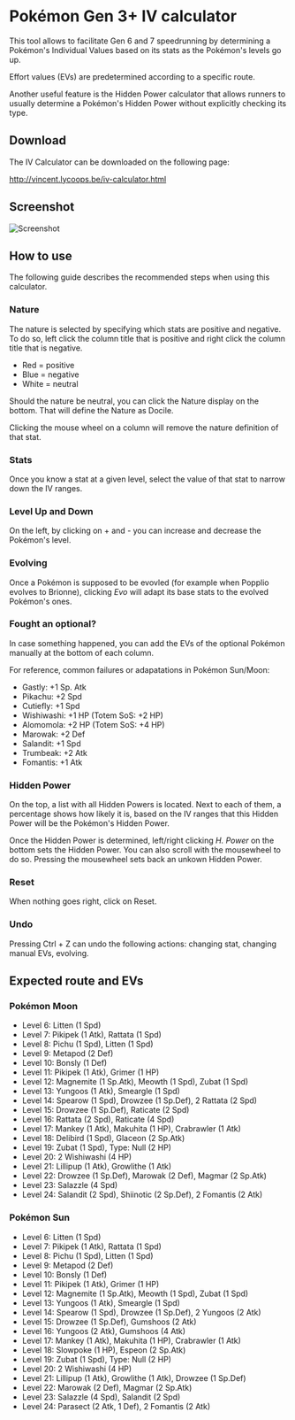 # Pokémon Gen 3+ IV calculator

This tool allows to facilitate Gen 6 and 7 speedrunning by determining a Pokémon's Individual Values based on its stats as the Pokémon's levels go up.

Effort values (EVs) are predetermined according to a specific route.

Another useful feature is the Hidden Power calculator that allows runners to usually determine a Pokémon's Hidden Power without explicitly checking its type.

## Download

The IV Calculator can be downloaded on the following page:

http://vincent.lycoops.be/iv-calculator.html

## Screenshot

![Screenshot](http://vincent.lycoops.be/calculator.png)

## How to use

The following guide describes the recommended steps when using this calculator.

### Nature

The nature is selected by specifying which stats are positive and negative. To do so, left click the column title that is positive and right click the column title that is negative.

* Red = positive
* Blue = negative
* White = neutral

Should the nature be neutral, you can click the Nature display on the bottom. That will define the Nature as Docile.

Clicking the mouse wheel on a column will remove the nature definition of that stat.

### Stats

Once you know a stat at a given level, select the value of that stat to narrow down the IV ranges.

### Level Up and Down

On the left, by clicking on + and - you can increase and decrease the Pokémon's level.

### Evolving

Once a Pokémon is supposed to be evovled (for example when Popplio evolves to Brionne), clicking _Evo_ will adapt its base stats to the evolved Pokémon's ones. 

### Fought an optional?

In case something happened, you can add the EVs of the optional Pokémon manually at the bottom of each column.

For reference, common failures or adapatations in Pokémon Sun/Moon: 

* Gastly: +1 Sp. Atk
* Pikachu: +2 Spd
* Cutiefly: +1 Spd
* Wishiwashi: +1 HP (Totem SoS: +2 HP)
* Alomomola: +2 HP (Totem SoS: +4 HP)
* Marowak: +2 Def
* Salandit: +1 Spd
* Trumbeak: +2 Atk
* Fomantis: +1 Atk

### Hidden Power

On the top, a list with all Hidden Powers is located. Next to each of them, a percentage shows how likely it is, based on the IV ranges that this Hidden Power will be the Pokémon's Hidden Power.

Once the Hidden Power is determined, left/right clicking _H. Power_ on the bottom sets the Hidden Power. You can also scroll with the mousewheel to do so. Pressing the mousewheel sets back an unkown Hidden Power.

### Reset

When nothing goes right, click on Reset.

### Undo

Pressing Ctrl + Z can undo the following actions: changing stat, changing manual EVs, evolving.

## Expected route and EVs

### Pokémon Moon

* Level 6: Litten (1 Spd)
* Level 7: Pikipek (1 Atk), Rattata (1 Spd)
* Level 8: Pichu (1 Spd), Litten (1 Spd)
* Level 9: Metapod (2 Def)
* Level 10: Bonsly (1 Def)
* Level 11: Pikipek (1 Atk), Grimer (1 HP)
* Level 12: Magnemite (1 Sp.Atk), Meowth (1 Spd), Zubat (1 Spd)
* Level 13: Yungoos (1 Atk), Smeargle (1 Spd)
* Level 14: Spearow (1 Spd), Drowzee (1 Sp.Def), 2 Rattata (2 Spd)
* Level 15: Drowzee (1 Sp.Def), Raticate (2 Spd)
* Level 16: Rattata (2 Spd), Raticate (4 Spd)
* Level 17: Mankey (1 Atk), Makuhita (1 HP), Crabrawler (1 Atk)
* Level 18: Delibird (1 Spd), Glaceon (2 Sp.Atk)
* Level 19: Zubat (1 Spd), Type: Null (2 HP)
* Level 20: 2 Wishiwashi (4 HP)
* Level 21: Lillipup (1 Atk), Growlithe (1 Atk)
* Level 22: Drowzee (1 Sp.Def), Marowak (2 Def), Magmar (2 Sp.Atk)
* Level 23: Salazzle (4 Spd)
* Level 24: Salandit (2 Spd), Shiinotic (2 Sp.Def), 2 Fomantis (2 Atk)

### Pokémon Sun

* Level 6: Litten (1 Spd)
* Level 7: Pikipek (1 Atk), Rattata (1 Spd)
* Level 8: Pichu (1 Spd), Litten (1 Spd)
* Level 9: Metapod (2 Def)
* Level 10: Bonsly (1 Def)
* Level 11: Pikipek (1 Atk), Grimer (1 HP)
* Level 12: Magnemite (1 Sp.Atk), Meowth (1 Spd), Zubat (1 Spd)
* Level 13: Yungoos (1 Atk), Smeargle (1 Spd)
* Level 14: Spearow (1 Spd), Drowzee (1 Sp.Def), 2 Yungoos (2 Atk)
* Level 15: Drowzee (1 Sp.Def), Gumshoos (2 Atk)
* Level 16: Yungoos (2 Atk), Gumshoos (4 Atk)
* Level 17: Mankey (1 Atk), Makuhita (1 HP), Crabrawler (1 Atk)
* Level 18: Slowpoke (1 HP), Espeon (2 Sp.Atk)
* Level 19: Zubat (1 Spd), Type: Null (2 HP)
* Level 20: 2 Wishiwashi (4 HP)
* Level 21: Lillipup (1 Atk), Growlithe (1 Atk), Drowzee (1 Sp.Def)
* Level 22: Marowak (2 Def), Magmar (2 Sp.Atk)
* Level 23: Salazzle (4 Spd), Salandit (2 Spd)
* Level 24: Parasect (2 Atk, 1 Def), 2 Fomantis (2 Atk)
